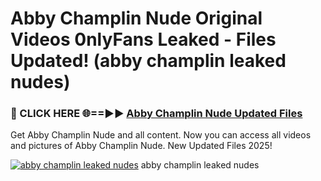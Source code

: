 # Abby Champlin Nude Original Videos 0nlyFans Leaked - Files Updated! (abby champlin leaked nudes)

<h3>🔴 CLICK HERE 🌐==►► <a href="https://tinyurl.com/2p9ay9w9" rel="nofollow">Abby Champlin Nude Updated Files</a></h3>

Get Abby Champlin Nude and all content. Now you can access all videos and pictures of Abby Champlin Nude. New Updated Files 2025!

[![abby champlin leaked nudes](https://i.imgur.com/KQgVmj3.gif)](https://tinyurl.com/2p9ay9w9)
abby champlin leaked nudes